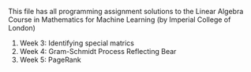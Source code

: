 This file has all programming assignment solutions to the Linear Algebra Course in Mathematics for Machine Learning (by Imperial College of London)

1. Week 3: Identifying special matrics
2. Week 4: Gram-Schmidt Process
           Reflecting Bear
3. Week 5: PageRank
